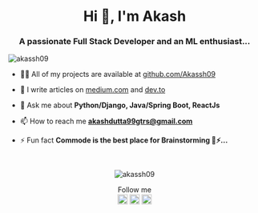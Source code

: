 <h1 align="center">Hi 👋, I'm Akash </h1>
<h3 align="center">A passionate Full Stack Developer and an ML enthusiast...</h3>
<p align="left"> <img src="https://komarev.com/ghpvc/?username=akassh09" alt="akassh09" /> </p>

- 👨‍💻 All of my projects are available at [github.com/Akassh09](github.com/Akassh09)

- 📝 I write articles on [medium.com](medium.com) and [dev.to](dev.to)

- 💬 Ask me about **Python/Django, Java/Spring Boot, ReactJs**

- 📫 How to reach me **akashdutta99gtrs@gmail.com**

- ⚡ Fun fact **Commode is the best place for Brainstorming 🧠⚡...**


<p align="left"></p><br><p align="center"> <img src="https://github-readme-stats.vercel.app/api?username=akassh09&show_icons=true" alt="akassh09" /> </p> 

<p align="center">
<h> Follow me </h><br>
<a href="https://twitter.com/akassh09" target="_blank"><img align="center" src="https://www.svgrepo.com/show/20626/twitter.svg" alt="akassh09" height="20" width="20" /></a>
<a href="https://linkedin.com/in/akassh09" target="_blank"><img align="center" src="https://www.svgrepo.com/show/134579/linkedin.svg" alt="akassh09" height="20" width="20" /></a>
<a href="https://instagram.com/akassh09" target="_blank"><img align="center" src="https://www.svgrepo.com/show/157806/instagram.svg" alt="akassh09" height="20" width="20" /></a>
</p>
